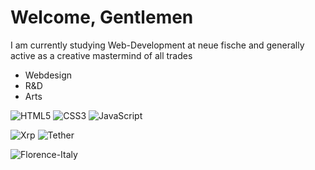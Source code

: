 # Welcome, Gentlemen 

I am currently studying Web-Development at neue fische
and generally active as a creative mastermind of all trades

- Webdesign
- R&D
- Arts

![HTML5](https://img.shields.io/badge/html5-%23E34F26.svg?style=for-the-badge&logo=html5&logoColor=white) ![CSS3](https://img.shields.io/badge/css3-%231572B6.svg?style=for-the-badge&logo=css3&logoColor=white) ![JavaScript](https://img.shields.io/badge/javascript-%23323330.svg?style=for-the-badge&logo=javascript&logoColor=%23F7DF1E)

![Xrp](https://img.shields.io/badge/Xrp-black?style=for-the-badge&logo=xrp&logoColor=white) ![Tether](https://img.shields.io/badge/tether-168363?style=for-the-badge&logo=tether&logoColor=white)

![Florence-Italy](https://th.bing.com/th/id/OIP.XtejoTg9lans_DWWrrBaAgHaE8?pid=ImgDet&rs=1)
